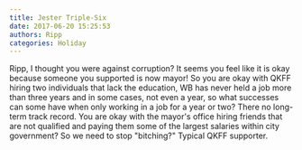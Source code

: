 ```yaml
---
title: Jester Triple-Six
date: 2017-06-20 15:25:53
authors: Ripp
categories: Holiday
---
```


 Ripp, I thought you were against corruption? It seems you feel like it is okay because someone you supported is now mayor! So you are okay with QKFF hiring two individuals that lack the education, WB has never held a job more than three years and in some cases, not even a year, so what successes can some have when only working in a job for a year or two? There no long-term track record. You are okay with the mayor's office hiring friends that are not qualified and paying them some of the largest salaries within city government? So we need to stop "bitching?" Typical QKFF supporter.